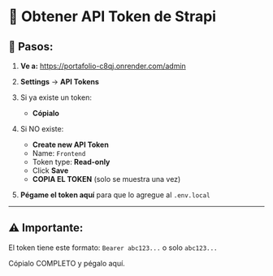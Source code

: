 # 🔑 Obtener API Token de Strapi

## 📍 Pasos:

1. **Ve a:** https://portafolio-c8qj.onrender.com/admin

2. **Settings** → **API Tokens**

3. Si ya existe un token:
   - **Cópialo**
   
4. Si NO existe:
   - **Create new API Token**
   - Name: `Frontend`
   - Token type: **Read-only**
   - Click **Save**
   - **COPIA EL TOKEN** (solo se muestra una vez)

5. **Pégame el token aquí** para que lo agregue al `.env.local`

---

## ⚠️ Importante:
El token tiene este formato: `Bearer abc123...` o solo `abc123...`

Cópialo COMPLETO y pégalo aquí.
